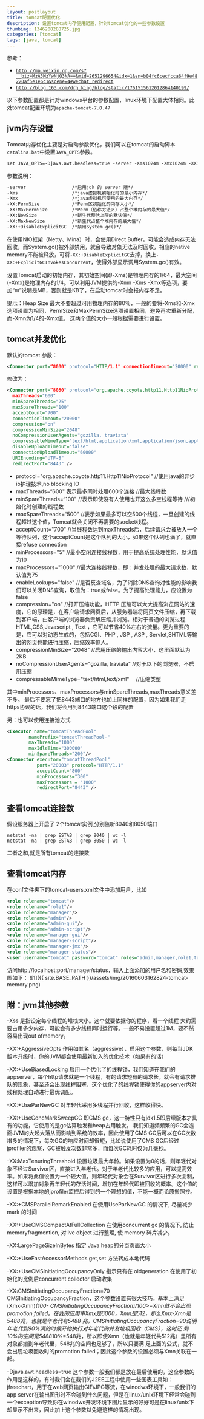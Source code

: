 ```yaml
---
layout: postlayout
title: tomcat配置优化
description: 设置tomcat内存使用配置，针对tomcat优化的一些参数设置
thumbimg: 1346208288725.jpg
categories: [tomcat]
tags: [java, tomcat]
---
```

参考：

- [`http://mp.weixin.qq.com/s?__biz=MzA3MzYwNjQ3NA==&mid=2651296654&idx=1&sn=b04fc6cecfcca64f9e48220af5e1e6c1&scene=4#wechat_redirect`](http://mp.weixin.qq.com/s?__biz=MzA3MzYwNjQ3NA==&mid=2651296654&idx=1&sn=b04fc6cecfcca64f9e48220af5e1e6c1&scene=4#wechat_redirect)
- [`http://blog.163.com/drg_king/blog/static/1761515612012864140199/`](http://blog.163.com/drg_king/blog/static/1761515612012864140199/)

以下参数配置都是针对windows平台的参数配置，linux环境下配置大体相同。此处tomcat配置环境为`apache-tomcat-7.0.47`

## jvm内存设置

Tomcat内存优化主要是对启动参数优化，我们可以在tomcat的启动脚本`catalina.bat`中设置`JAVA_OPTS`参数。

```xml
set JAVA_OPTS=-Djava.awt.headless=true -server -Xms1024m -Xmx1024m -XX:NewSize=256m -XX:MaxNewSize=256m -XX:PermSize=128m -XX:MaxPermSize=128m -XX:+DisableExplicitGC
```
参数说明：

```xml
-server  				/*启用jdk 的 server 版*/
-Xms      				/*java虚拟机初始化时的最小内存*/
-Xmx      				/*java虚拟机可使用的最大内存*/
-XX:PermSize    		/*Perm区初始化的内存大小*/
-XX:MaxPermSize   		/*Perm（俗称方法区）占整个堆内存的最大值*/
-XX:NewSize				/*新生代预估上限的默认值*/
-XX:MaxNewSize			/*新生代占整个堆内存的最大值*/
-XX:+DisableExplicitGC	/*禁用System.gc()*/
```
在使用NIO框架（Netty、Mina）时，会使用Direct Buffer，可能会造成内存无法回收，而System.gc()被外部禁用，就会导致对象无法及时回收，相应的native memory不能被释放，可将`-XX:+DisableExplicitGC`去掉，换上`-XX:+ExplicitGCInvokesConcurrent`，使得外部显示调用System.gc()有效。

设置Tomcat启动的初始内存，其初始空间(即-Xms)是物理内存的1/64，最大空间(-Xmx)是物理内存的1/4。可以利用JVM提供的-Xmn -Xms -Xmx等选项，要加“m”说明是MB，否则就是KB了，在启动tomcat时会报内存不足。

提示：Heap Size 最大不要超过可用物理内存的80％，一般的要将-Xms和-Xmx选项设置为相同，PermSize和MaxPermSize选项设置相同，避免再次重新分配，而-Xmn为1/4的-Xmx值。 这两个值的大小一般根据需要进行设置。

## tomcat并发优化

默认的tomcat 参数：

```xml
<Connector port=“8080" protocol="HTTP/1.1" connectionTimeout="20000" redirectPort="8443" />
```

修改为：

```xml
<Connector port=“8080" protocol="org.apache.coyote.http11.Http11NioProtocol"
  maxThreads="600"
  minSpareThreads="25"
  maxSpareThreads="100"
  acceptCount="700"
  connectionTimeout="20000"
  compression="on"
  compressionMinSize="2048"   
  noCompressionUserAgents="gozilla, traviata"   
  compressableMimeType="text/html,application/xml,application/json,application/javascript,text/css,text/plain"  
  disableUploadTimeout="false"
  connectionUploadTimeout="60000"
  URIEncoding="UTF-8"
  redirectPort="8443" />
```

- protocol="org.apache.coyote.http11.Http11NioProtocol"  //使用java的异步io护理技术,no blocking IO
- maxThreads=“600" 表示最多同时处理600个连接 			   //最大线程数
- minSpareThreads=“100" 								   //表示即使没有人使用也开这么多空线程等待  ///初始化时创建的线程数
- maxSpareThreads=“500"                                  //表示如果最多可以空500个线程，一旦创建的线程超过这个值，Tomcat就会关闭不再需要的socket线程。
- acceptCount="700"									   //当线程数达到maxThreads后，后续请求会被放入一个等待队列，这个acceptCount是这个队列的大小，如果这个队列也满了，就直接refuse connection
- minProcessors="5"									   //最小空闲连接线程数，用于提高系统处理性能，默认值为10
- maxProcessors="1000"								   //最大连接线程数，即：并发处理的最大请求数，默认值为75
- enableLookups="false"								   //是否反查域名，为了消除DNS查询对性能的影响我们可以关闭DNS查询，取值为：true或false。为了提高处理能力，应设置为false
- compression="on" 									   //打开压缩功能，HTTP 压缩可以大大提高浏览网站的速度，它的原理是，在客户端请求网页后，从服务器端将网页文件压缩，再下载到客户端，由客户端的浏览器负责解压缩并浏览。相对于普通的浏览过程HTML,CSS,Javascript , Text ，它可以节省40%左右的流量。更为重要的是，它可以对动态生成的，包括CGI、PHP , JSP , ASP , Servlet,SHTML等输出的网页也能进行压缩，压缩效率惊人。
- compressionMinSize="2048" 							   //启用压缩的输出内容大小，这里面默认为2KB
- noCompressionUserAgents="gozilla, traviata" 		   //对于以下的浏览器，不启用压缩
- compressableMimeType="text/html,text/xml"　          //压缩类型

其中minProcessors、maxProcessors与minSpareThreads,maxThreads意义差不多。
最后不要忘了把8443端口的地方也加上同样的配置，因为如果我们走https协议的话，我们将会用到8443端口这个段的配置

另：也可以使用连接池方式

```xml
<Executor name="tomcatThreadPool" 
        namePrefix="tomcatThreadPool-" 
        maxThreads="1000" 
        maxIdleTime="300000"
        minSpareThreads="200"/>
<Connector executor="tomcatThreadPool"
           port="20003" protocol="HTTP/1.1"
           acceptCount="800"
           minProcessors="300"
           maxProcessors = "1000"
           redirectPort="8443" />
```
## 查看tomcat连接数

假设服务器上开启了 2个tomcat实例,分别监听8040和8050端口

```shell
netstat -na | grep ESTAB | grep 8040 | wc -l
netstat -na | grep ESTAB | grep 8050 | wc -l
```
二者之和,就是所有tomcat的连接数 

## 查看tomcat内存

在conf文件夹下的tomcat-users.xml文件中添加用户，比如

```xml
<role rolename="tomcat"/>
<role rolename="role1"/>
<role rolename="manager"/>
<role rolename="admin"/>
<role rolename="admin-gui"/>
<role rolename="admin-script"/>
<role rolename="manager-gui"/>
<role rolename="manager-script"/>
<role rolename="manager-jmx"/>
<role rolename="manager-status"/> 
<user username="tomcat" password="tomcat" roles="admin,manager,role1,tomcat,admin-gui,admin-script,manager-gui,manager-script,manager-jmx,manager-status" />
```
访问http://localhost:port/manager/status，输入上面添加的用户名和密码,效果图如下：
![1]({{ site.BASE_PATH }}/assets/img/20160603162824-tomcat-memory.png)

## 附：jvm其他参数

-Xss
是指设定每个线程的堆栈大小。这个就要依据你的程序，看一个线程 大约需要占用多少内存，可能会有多少线程同时运行等。一般不易设置超过1M，要不然容易出现out ofmemory。

-XX:+AggressiveOpts
作用如其名（aggressive），启用这个参数，则每当JDK版本升级时，你的JVM都会使用最新加入的优化技术（如果有的话）

-XX:+UseBiasedLocking
启用一个优化了的线程锁，我们知道在我们的appserver，每个http请求就是一个线程，有的请求短有的请求长，就会有请求排队的现象，甚至还会出现线程阻塞，这个优化了的线程锁使得你的appserver内对线程处理自动进行最优调配。

-XX:+UseParNewGC
对年轻代采用多线程并行回收，这样收得快。

-XX:+UseConcMarkSweepGC
即CMS gc，这一特性只有jdk1.5即后续版本才具有的功能，它使用的是gc估算触发和heap占用触发。
我们知道频频繁的GC会造面JVM的大起大落从而影响到系统的效率，因此使用了CMS GC后可以在GC次数增多的情况下，每次GC的响应时间却很短，比如说使用了CMS GC后经过jprofiler的观察，GC被触发次数非常多，而每次GC耗时仅为几毫秒。

-XX:MaxTenuringThreshold
设置垃圾最大年龄。如果设置为0的话，则年轻代对象不经过Survivor区，直接进入年老代。对于年老代比较多的应用，可以提高效率。如果将此值设置为一个较大值，则年轻代对象会在Survivor区进行多次复制，这样可以增加对象再年轻代的存活时间，增加在年轻代即被回收的概率。这个值的设置是根据本地的jprofiler监控后得到的一个理想的值，不能一概而论原搬照抄。

-XX:+CMSParallelRemarkEnabled
在使用UseParNewGC 的情况下, 尽量减少 mark 的时间

-XX:+UseCMSCompactAtFullCollection
在使用concurrent gc 的情况下, 防止 memoryfragmention, 对live object 进行整理, 使 memory 碎片减少。

-XX:LargePageSizeInBytes
指定 Java heap的分页页面大小

-XX:+UseFastAccessorMethods
get,set 方法转成本地代码

-XX:+UseCMSInitiatingOccupancyOnly
指示只有在 oldgeneration 在使用了初始化的比例后concurrent collector 启动收集

-XX:CMSInitiatingOccupancyFraction=70
CMSInitiatingOccupancyFraction，这个参数设置有很大技巧，基本上满足(Xmx-Xmn)*(100- CMSInitiatingOccupancyFraction)/100>=Xmn就不会出现promotion failed。在我的应用中Xmx是6000，Xmn是512，那么Xmx-Xmn是5488兆，也就是年老代有5488 兆，CMSInitiatingOccupancyFraction=90说明年老代到90%满的时候开始执行对年老代的并发垃圾回收（CMS），这时还 剩10%的空间是5488*10%=548兆，所以即使Xmn（也就是年轻代共512兆）里所有对象都搬到年老代里，548兆的空间也足够了，所以只要满 足上面的公式，就不会出现垃圾回收时的promotion failed；因此这个参数的设置必须与Xmn关联在一起。

-Djava.awt.headless=true
这个参数一般我们都是放在最后使用的，这全参数的作用是这样的，有时我们会在我们的J2EE工程中使用一些图表工具如：jfreechart，用于在web网页输出GIF/JPG等流，在winodws环境下，一般我们的app server在输出图形时不会碰到什么问题，但是在linux/unix环境下经常会碰到一个exception导致你在winodws开发环境下图片显示的好好可是在linux/unix下却显示不出来，因此加上这个参数以免避这样的情况出现。